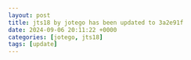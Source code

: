```yaml
---
layout: post
title: jts18 by jotego has been updated to 3a2e91f
date: 2024-09-06 20:11:22 +0000
categories: [jotego, jts18]
tags: [update]
---
```


